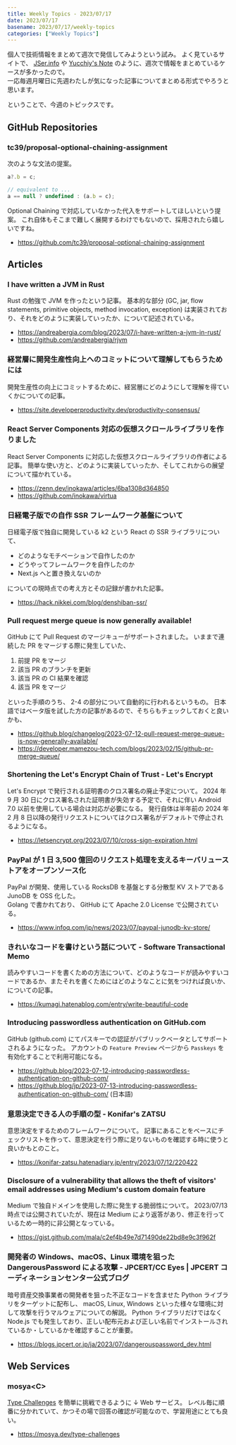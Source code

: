 ```yaml
---
title: Weekly Topics - 2023/07/17
date: 2023/07/17
basename: 2023/07/17/weekly-topics
categories: ["Weekly Topics"]
---
```


個人で技術情報をまとめて週次で発信してみようという試み。
よく見ているサイトで、 [JSer.info](https://jser.info/2023/07/13/prisma-5.0.0-prettier-3.0-convert-to-esm/) や [Yucchiy's Note](https://blog.yucchiy.com/tags/unity-weekly/) のように、週次で情報をまとめているケースが多かったので。  
一応毎週月曜日に先週わたしが気になった記事についてまとめる形式でやろうと思います。

ということで、今週のトピックスです。

## GitHub Repositories

### tc39/proposal-optional-chaining-assignment

次のような文法の提案。

```typescript
a?.b = c;

// equivalent to ...
a == null ? undefined : (a.b = c);
```

Optional Chaining で対応していなかった代入をサポートしてほしいという提案。
これ自体もそこまで難しく展開するわけでもないので、採用されたら嬉しいですね。

- https://github.com/tc39/proposal-optional-chaining-assignment

## Articles

### I have written a JVM in Rust

Rust の勉強で JVM を作ったという記事。
基本的な部分 (GC, jar, flow statements, primitive objects, method invocation, exception) は実装されており、それをどのように実装していったか、について記述されている。

- https://andreabergia.com/blog/2023/07/i-have-written-a-jvm-in-rust/
- https://github.com/andreabergia/rjvm

### 経営層に開発生産性向上へのコミットについて理解してもらうためには

開発生産性の向上にコミットするために、経営層にどのようにして理解を得ていくかについての記事。

- https://site.developerproductivity.dev/productivity-consensus/

### React Server Components 対応の仮想スクロールライブラリを作りました

React Server Components に対応した仮想スクロールライブラリの作者による記事。
簡単な使い方と、どのように実装していったか、そしてこれからの展望について描かれている。

- https://zenn.dev/inokawa/articles/6ba1308d364850
- https://github.com/inokawa/virtua

### 日経電子版での自作 SSR フレームワーク基盤について

日経電子版で独自に開発している k2 という React の SSR ライブラリについて、

- どのようなモチベーションで自作したのか
- どうやってフレームワークを自作したのか
- Next.js へと置き換えないのか

についての現時点での考え方とその記録が書かれた記事。

- https://hack.nikkei.com/blog/denshiban-ssr/

### Pull request merge queue is now generally available!

GitHub にて Pull Request のマージキューがサポートされました。
いままで連続した PR をマージする際に発生していた、

1. 前提 PR をマージ
2. 該当 PR のブランチを更新
3. 該当 PR の CI 結果を確認
4. 該当 PR をマージ

といった手順のうち、 2-4 の部分について自動的に行われるというもの。
日本語ではベータ版を試した方の記事があるので、そちらもチェックしておくと良いかも、

- https://github.blog/changelog/2023-07-12-pull-request-merge-queue-is-now-generally-available/
- https://developer.mamezou-tech.com/blogs/2023/02/15/github-pr-merge-queue/

### Shortening the Let's Encrypt Chain of Trust - Let's Encrypt

Let's Encrypt で発行される証明書のクロス署名の廃止予定について。
2024 年 9 月 30 日にクロス署名された証明書が失効する予定で、それに伴い Android 7.0 以前を使用している場合は対応が必要になる。
発行自体は半年前の 2024 年 2 月 8 日以降の発行リクエストについてはクロス署名がデフォルトで停止されるようになる。

- https://letsencrypt.org/2023/07/10/cross-sign-expiration.html

### PayPal が 1 日 3,500 億回のリクエスト処理を支えるキーバリューストアをオープンソース化

PayPal が開発、使用している RocksDB を基盤とする分散型 KV ストアである JunoDB を OSS 化した。  
Golang で書かれており、 GitHub にて Apache 2.0 License で公開されている。

- https://www.infoq.com/jp/news/2023/07/paypal-junodb-kv-store/

### きれいなコードを書けという話について - Software Transactional Memo

読みやすいコードを書くための方法について、どのようなコードが読みやすいコードであるか、またそれを書くためにはどのようなことに気をつければ良いか、についての記事。

- https://kumagi.hatenablog.com/entry/write-beautiful-code

### Introducing passwordless authentication on GitHub.com

GitHub (github.com) にてパスキーでの認証がパブリックベータとしてサポートされるようになった。
アカウントの `Feature Preview` ページから `Passkeys` を有効化することで利用可能になる。

- https://github.blog/2023-07-12-introducing-passwordless-authentication-on-github-com/
- https://github.blog/jp/2023-07-13-introducing-passwordless-authentication-on-github-com/ (日本語)

### 意思決定できる人の手順の型 - Konifar's ZATSU

意思決定をするためのフレームワークについて。
記事にあることをベースにチェックリストを作って、意思決定を行う際に足りないものを確認する時に使うと良いかもとのこと。

- https://konifar-zatsu.hatenadiary.jp/entry/2023/07/12/220422

### Disclosure of a vulnerability that allows the theft of visitors' email addresses using Medium's custom domain feature

Medium で独自ドメインを使用した際に発生する脆弱性について。
2023/07/13 時点では公開されていたが、現在は Medium により返答があり、修正を行っているため一時的に非公開となっている。

- https://gist.github.com/mala/c2ef4b49e7d71490de22bd8e9c3f962f

### 開発者の Windows、macOS、Linux 環境を狙った DangerousPassword による攻撃 - JPCERT/CC Eyes | JPCERT コーディネーションセンター公式ブログ

暗号資産交換事業者の開発者を狙った不正なコードを含ませた Python ライブラリをターゲットに配布し、 macOS, Linux, Windows といった様々な環境に対して攻撃を行うマルウェアについての解説。
Python ライブラリだけではなく Node.js でも発生しており、正しい配布元および正しい名前でインストールされているか・しているかを確認することが重要。

- https://blogs.jpcert.or.jp/ja/2023/07/dangerouspassword_dev.html

## Web Services

### mosya&lt;C>

[Type Challenges](https://github.com/type-challenges/type-challenges) を簡単に挑戦できるように ↓ Web サービス。
レベル毎に順番に分かれていて、かつその場で回答の確認が可能なので、学習用途にとても良い。

- https://mosya.dev/type-challenges
